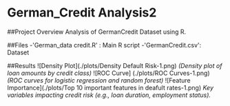 # German_Credit Analysis2

##Project Overview
Analysis of GermanCredit Dataset using R.

##Files
-'German_data credit.R' : Main R script 
-'GermanCredit.csv': Dataset 

##Results 
![Density Plot](./plots/Density Default Risk-1.png)
*(Density plot of loan amounts by credit class)*
![ROC Curve] (./plots/ROC Curves-1.png)
*(ROC curves for logistic regression and random forest)*
![Feature Importance](./plots/Top 10 important features in deafult rates-1.png)
*Key variables impacting credit risk (e.g., loan duration, employment status).*

